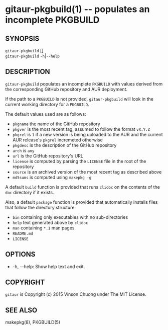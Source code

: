 # gitaur-pkgbuild(1) -- populates an incomplete PKGBUILD

## SYNOPSIS
`gitaur-pkgbuild` [<PKGBUILD>]<br>
`gitaur-pkgbuild` `-h`|`--help`<br>

## DESCRIPTION
`gitaur-pkgbuild` populates an incomplete `PKGBUILD` with values derived from
the corresponding GitHub repository and AUR deployment.

If the path to a `PKGBUILD` is not provided, `gitaur-pkgbuild` will look in the
current working directory for a `PKGBUILD`.

The default values used are as follows:

* `pkgname` the name of the GitHub repository
* `pkgver` is the most recent tag, assumed to follow the format `vX.Y.Z`
* `pkgrel` is `1` if a new version is being uploaded to the AUR and the
  current AUR release's `pkgrel` incremeted otherwise
* `pkgdesc` is the description of the GitHub repository
* `arch` is `any`
* `url` is the GitHub repository's URL
* `license` is computed by parsing the `LICENSE` file in the root of the
  repository
* `source` is an archived version of the most recent tag as described above
* `md5sums` is computed using `makepkg -g`

A default `build` function is provided that runs `clidoc` on the
contents of the `doc` directory if it exists.

Also, a default `package` function is provided that automatically installs
files that follow the directory structure:

* `bin` containing only executables with no sub-directories
* `help` text generated above by `clidoc`
* `man` containing `*.1` man pages
* `README.md`
* `LICENSE`

## OPTIONS
* -h, --help:
  Show help text and exit.

## COPYRIGHT
`gitaur` is Copyright (c) 2015 Vinson Chuong under The MIT License.

## SEE ALSO
makepkg(8), PKGBUILD(5)
